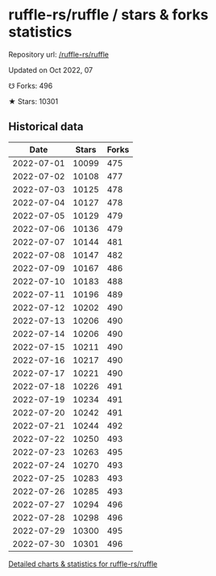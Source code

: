 # ruffle-rs/ruffle / stars & forks statistics

Repository url: [/ruffle-rs/ruffle](https://github.com/ruffle-rs/ruffle)

Updated on Oct 2022, 07

☋ Forks: 496

★ Stars: 10301

## Historical data
| Date | Stars | Forks |
|------|-------|-------|
| 2022-07-01 | 10099 | 475 | 
| 2022-07-02 | 10108 | 477 | 
| 2022-07-03 | 10125 | 478 | 
| 2022-07-04 | 10127 | 478 | 
| 2022-07-05 | 10129 | 479 | 
| 2022-07-06 | 10136 | 479 | 
| 2022-07-07 | 10144 | 481 | 
| 2022-07-08 | 10147 | 482 | 
| 2022-07-09 | 10167 | 486 | 
| 2022-07-10 | 10183 | 488 | 
| 2022-07-11 | 10196 | 489 | 
| 2022-07-12 | 10202 | 490 | 
| 2022-07-13 | 10206 | 490 | 
| 2022-07-14 | 10206 | 490 | 
| 2022-07-15 | 10211 | 490 | 
| 2022-07-16 | 10217 | 490 | 
| 2022-07-17 | 10221 | 490 | 
| 2022-07-18 | 10226 | 491 | 
| 2022-07-19 | 10234 | 491 | 
| 2022-07-20 | 10242 | 491 | 
| 2022-07-21 | 10244 | 492 | 
| 2022-07-22 | 10250 | 493 | 
| 2022-07-23 | 10263 | 495 | 
| 2022-07-24 | 10270 | 493 | 
| 2022-07-25 | 10283 | 493 | 
| 2022-07-26 | 10285 | 493 | 
| 2022-07-27 | 10294 | 496 | 
| 2022-07-28 | 10298 | 496 | 
| 2022-07-29 | 10300 | 495 | 
| 2022-07-30 | 10301 | 496 | 


[Detailed charts & statistics for ruffle-rs/ruffle](https://reviewgithub.com/rep/ruffle-rs/ruffle)
